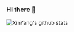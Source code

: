 ### Hi there 👋

![XinYang's github stats](https://github-readme-stats.vercel.app/api?username=xinydev&count_private=true&show_icons=true&theme=synthwave)



<!--
**xinydev/xinydev** is a ✨ _special_ ✨ repository because its `README.md` (this file) appears on your GitHub profile.

Here are some ideas to get you started:

- 🔭 I’m currently working on ...
- 🌱 I’m currently learning ...
- 👯 I’m looking to collaborate on ...
- 🤔 I’m looking for help with ...
- 💬 Ask me about ...
- 📫 How to reach me: ...
- 😄 Pronouns: ...
- ⚡ Fun fact: ...
-->
